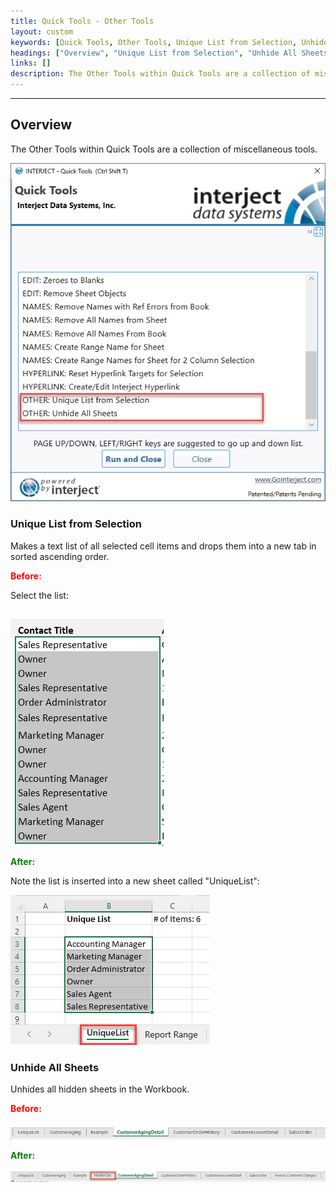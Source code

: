 ```yaml
---
title: Quick Tools - Other Tools
layout: custom
keywords: [Quick Tools, Other Tools, Unique List from Selection, Unhide All Sheets]
headings: ["Overview", "Unique List from Selection", "Unhide All Sheets"]
links: []
description: The Other Tools within Quick Tools are a collection of miscellaneous tools.
---
```

* * *

## Overview

The Other Tools within Quick Tools are a collection of miscellaneous tools.

![](/images/QuickTools/OtherTools.png)
<br>

### Unique List from Selection

Makes a text list of all selected cell items and drops them into a new tab in sorted ascending order.

<b style='color:red;'><strong>Before:</strong></b>

Select the list:

![](/images/QuickTools/ListBefore.png)
<br>

<b style='color:green;'><strong>After:</strong></b>

Note the list is inserted into a new sheet called "UniqueList":

![](/images/QuickTools/ListAfter.png)
<br>

### Unhide All Sheets

Unhides all hidden sheets in the Workbook.

<b style='color:red;'><strong>Before:</strong></b>

![](/images/QuickTools/HiddenBefore.png)
<br>

<b style='color:green;'><strong>After:</strong></b>

![](/images/QuickTools/HiddenAfter.png)
<br>

